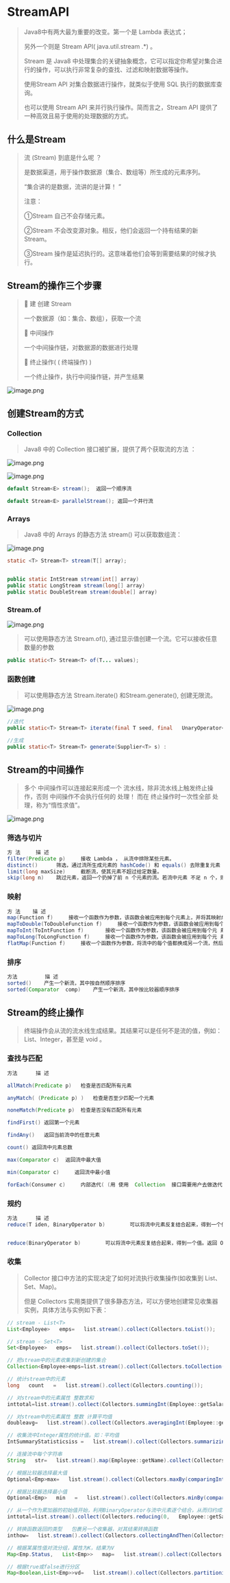 # StreamAPI

> Java8中有两大最为重要的改变。第一个是 Lambda 表达式；
>
> 另外一个则是 Stream API( java.util.stream .*) 。
>
> Stream 是 Java8 中处理集合的关键抽象概念，它可以指定你希望对集合进行的操作，可以执行非常复杂的查找、过滤和映射数据等操作。
>
> 使用Stream API 对集合数据进行操作，就类似于使用 SQL 执行的数据库查询。
>
> 也可以使用 Stream API 来并行执行操作。简而言之，Stream API 提供了一种高效且易于使用的处理数据的方式。

## 什么是Stream

> 流 (Stream)  到底是什么呢 ？
>
> 是数据渠道，用于操作数据源（集合、数组等）所生成的元素序列。
>
> “集合讲的是数据，流讲的是计算！ ”
>
> 注意：
>
> ①Stream 自己不会存储元素。
>
> ②Stream 不会改变源对象。相反，他们会返回一个持有结果的新Stream。
>
> ③Stream 操作是延迟执行的。这意味着他们会等到需要结果的时候才执行。

## Stream的操作三个步骤

>  建 创建  Stream
>
> 一个数据源（如：集合、数组），获取一个流
>
>   中间操作
>
> 一个中间操作链，对数据源的数据进行处理
>
>   终止操作( ( 终端操作) )
>
> 一个终止操作，执行中间操作链，并产生结果

![image.png](./assets/image.png)

## 创建Stream的方式

### Collection

> Java8 中的 Collection 接口被扩展，提供了两个获取流的方法 ：

![image.png](./assets/1715742859845-image.png)

![image.png](./assets/1715742883445-image.png)

```java
default Stream<E> stream();  返回一个顺序流

default Stream<E> parallelStream(); 返回一个并行流
```

### Arrays

> Java8 中的 Arrays 的静态方法 stream() 可以获取数组流：

![image.png](./assets/1715743000501-image.png)


```java
static <T> Stream<T> stream(T[] array);


public static IntStream stream(int[] array)
public static LongStream stream(long[] array)
public static DoubleStream stream(double[] array)
```

### Stream.of

![image.png](./assets/1715743108547-image.png)


> 可以使用静态方法 Stream.of(), 通过显示值创建一个流。它可以接收任意数量的参数

```java
public static<T> Stream<T> of(T... values);
```

### 函数创建

> 可以使用静态方法 Stream.iterate() 和Stream.generate(), 创建无限流。

![image.png](./assets/1715743092303-image.png)

```java
//迭代
public static<T> Stream<T> iterate(final T seed, final   UnaryOperator<T> f)

//生成
public static<T> Stream<T> generate(Supplier<T> s) :
```

## Stream的中间操作

> 多个 中间操作可以连接起来形成一个 流水线，除非流水线上触发终止操作，否则 中间操作不会执行任何的 处理！
> 而在 终止操作时一次性全部 处理，称为“惰性求值”。

![image.png](./assets/1715743156664-image.png)


### 筛选与切片

```java
方 法     描 述
filter(Predicate p)     接收 Lambda ， 从流中排除某些元素。
distinct()      筛选，通过流所生成元素的 hashCode() 和 equals() 去除重复元素
limit(long maxSize)     截断流，使其元素不超过给定数量。
skip(long n)    跳过元素，返回一个扔掉了前 n 个元素的流。若流中元素 不足 n 个，则返回一个空流。与 limit(n) 互补
```

### 映射

```java
方 法    描 述
map(Function f)     接收一个函数作为参数，该函数会被应用到每个元素上，并将其映射成一个新的元素。
mapToDouble(ToDoubleFunction f)     接收一个函数作为参数，该函数会被应用到每个元素上，产生一个新的 DoubleStream。
mapToInt(ToIntFunction f)       接收一个函数作为参数，该函数会被应用到每个元 素上，产生一个新的 IntStream。
mapToLong(ToLongFunction f)     接收一个函数作为参数，该函数会被应用到每个元 素上，产生一个新的 LongStream。
flatMap(Function f)     接收一个函数作为参数，将流中的每个值都换成另一个流，然后把所有流连接成一个流
```

### 排序

```java
方法         描 述
sorted()    产生一个新流，其中按自然顺序排序
sorted(Comparator  comp)    产生一个新流，其中按比较器顺序排序
```

## Stream的终止操作

> 终端操作会从流的流水线生成结果。其结果可以是任何不是流的值，例如：List、Integer，甚至是 void 。

### 查找与匹配

```java
方法      描 述

allMatch(Predicate p)   检查是否匹配所有元素

anyMatch( (Predicate p) )   检查是否至少匹配一个元素

noneMatch(Predicate p)  检查是否没有匹配所有元素

findFirst() 返回第一个元素

findAny()   返回当前流中的任意元素

count() 返回流中元素总数

max(Comparator c)  返回流中最大值

min(Comparator c)     返回流中最小值

forEach(Consumer c)     内部迭代( (用 使用  Collection  接口需要用户去做迭代，称为 外部迭代 。相反， Stream API  使用内部迭代 —— 它帮你把迭代做了) )
```

### 规约

```java
方法      描 述
reduce(T iden, BinaryOperator b)        可以将流中元素反复结合起来，得到一个值。返回 T


reduce(BinaryOperator b)        可以将流中元素反复结合起来，得到一个值。返回 Optional<T>
```

### 收集

> Collector 接口中方法的实现决定了如何对流执行收集操作(如收集到 List、Set、Map)。
>
> 但是 Collectors 实用类提供了很多静态方法，可以方便地创建常见收集器实例，具体方法与实例如下表：

```java
// stream - List<T>
List<Employee>   emps=   list.stream().collect(Collectors.toList());

// stream - Set<T>
Set<Employee>   emps=   list.stream().collect(Collectors.toSet());

// 把stream中的元素收集到新创建的集合
Collection<Employee>emps=list.stream().collect(Collectors.toCollection(ArrayList::new));

// 统计stream中的元素
long   count   =   list.stream().collect(Collectors.counting());

// 对stream中的元素属性 整数求和
inttotal=list.stream().collect(Collectors.summingInt(Employee::getSalary));

// 对stream中的元素属性 整数 计算平均值
doubleavg=   list.stream().collect(Collectors.averagingInt(Employee::getSalary));

// 收集流中Integer属性的统计值。如：平均值
IntSummaryStatisticsiss =   list.stream().collect(Collectors.summarizingInt(Employee::getSalary));

// 连接流中每个字符串
String   str=   list.stream().map(Employee::getName).collect(Collectors.joining());

// 根据比较器选择最大值
Optional<Emp>max=   list.stream().collect(Collectors.maxBy(comparingInt(Employee::getSalary)));

// 根据比较器选择最小值
Optional<Emp>   min   =   list.stream().collect(Collectors.minBy(comparingInt(Employee::getSalary)));

// 从一个作为累加器的初始值开始，利用BinaryOperator与流中元素逐个结合，从而归约成单个值
inttotal=list.stream().collect(Collectors.reducing(0,   Employee::getSalar,   Integer::sum));

// 转换函数返回的类型   包裹另一个收集器，对其结果转换函数
inthow=   list.stream().collect(Collectors.collectingAndThen(Collectors.toList(),   List::size));

// 根据某属性值对流分组，属性为K，结果为V
Map<Emp.Status,   List<Emp>>   map=   list.stream().collect(Collectors.groupingBy(Employee::getStatus));

// 根据true或false进行分区
Map<Boolean,List<Emp>>vd=   list.stream().collect(Collectors.partitioningBy(Employee::getManage));

```

